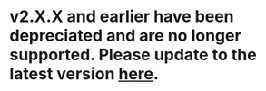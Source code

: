 # v2.X.X and earlier have been depreciated and are no longer supported. Please update to the latest version [here](https://github.com/Sonoran-Software/SonoranCADFiveM).
